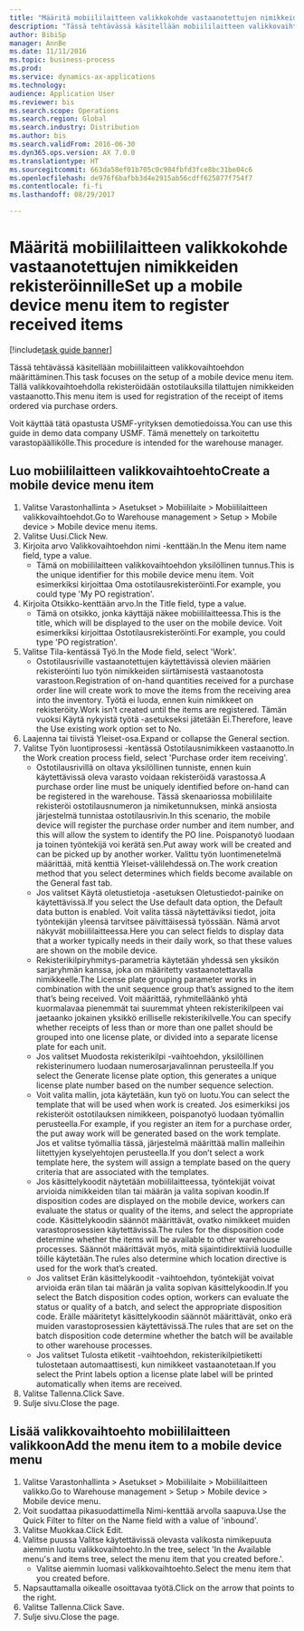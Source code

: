 ```yaml
--- 
title: "Määritä mobiililaitteen valikkokohde vastaanotettujen nimikkeiden rekisteröinnille"
description: "Tässä tehtävässä käsitellään mobiililaitteen valikkovaihtoehdon määrittäminen."
author: BibiSp
manager: AnnBe
ms.date: 11/11/2016
ms.topic: business-process
ms.prod: 
ms.service: dynamics-ax-applications
ms.technology: 
audience: Application User
ms.reviewer: bis
ms.search.scope: Operations
ms.search.region: Global
ms.search.industry: Distribution
ms.author: bis
ms.search.validFrom: 2016-06-30
ms.dyn365.ops.version: AX 7.0.0
ms.translationtype: HT
ms.sourcegitcommit: 663da58ef01b705c0c984fbfd3fce8bc31be04c6
ms.openlocfilehash: de976f6bafbb3d4e2915ab56cdff625877f754f7
ms.contentlocale: fi-fi
ms.lasthandoff: 08/29/2017

---
```

# <a name="set-up-a-mobile-device-menu-item-to-register-received-items"></a><span data-ttu-id="a6cc8-103">Määritä mobiililaitteen valikkokohde vastaanotettujen nimikkeiden rekisteröinnille</span><span class="sxs-lookup"><span data-stu-id="a6cc8-103">Set up a mobile device menu item to register received items</span></span>

[!include[task guide banner](../../includes/task-guide-banner.md)]

<span data-ttu-id="a6cc8-104">Tässä tehtävässä käsitellään mobiililaitteen valikkovaihtoehdon määrittäminen.</span><span class="sxs-lookup"><span data-stu-id="a6cc8-104">This task focuses on the setup of a mobile device menu item.</span></span> <span data-ttu-id="a6cc8-105">Tällä valikkovaihtoehdolla rekisteröidään ostotilauksilla tilattujen nimikkeiden vastaanotto.</span><span class="sxs-lookup"><span data-stu-id="a6cc8-105">This menu item is used for registration of the receipt of items ordered via purchase orders.</span></span> 

<span data-ttu-id="a6cc8-106">Voit käyttää tätä opastusta USMF-yrityksen demotiedoissa.</span><span class="sxs-lookup"><span data-stu-id="a6cc8-106">You can use this guide in demo data company USMF.</span></span> <span data-ttu-id="a6cc8-107">Tämä menettely on tarkoitettu varastopäällikölle.</span><span class="sxs-lookup"><span data-stu-id="a6cc8-107">This procedure is intended for the warehouse manager.</span></span>


## <a name="create-a-mobile-device-menu-item"></a><span data-ttu-id="a6cc8-108">Luo mobiililaitteen valikkovaihtoehto</span><span class="sxs-lookup"><span data-stu-id="a6cc8-108">Create a mobile device menu item</span></span>
1. <span data-ttu-id="a6cc8-109">Valitse Varastonhallinta > Asetukset > Mobiililaite > Mobiililaitteen valikkovaihtoehdot.</span><span class="sxs-lookup"><span data-stu-id="a6cc8-109">Go to Warehouse management > Setup > Mobile device > Mobile device menu items.</span></span>
2. <span data-ttu-id="a6cc8-110">Valitse Uusi.</span><span class="sxs-lookup"><span data-stu-id="a6cc8-110">Click New.</span></span>
3. <span data-ttu-id="a6cc8-111">Kirjoita arvo Valikkovaihtoehdon nimi -kenttään.</span><span class="sxs-lookup"><span data-stu-id="a6cc8-111">In the Menu item name field, type a value.</span></span>
    * <span data-ttu-id="a6cc8-112">Tämä on mobiililaitteen valikkovaihtoehdon yksilöllinen tunnus.</span><span class="sxs-lookup"><span data-stu-id="a6cc8-112">This is the unique identifier for this mobile device menu item.</span></span> <span data-ttu-id="a6cc8-113">Voit esimerkiksi kirjoittaa Oma ostotilausrekisteröinti.</span><span class="sxs-lookup"><span data-stu-id="a6cc8-113">For example, you could type 'My PO registration'.</span></span>  
4. <span data-ttu-id="a6cc8-114">Kirjoita Otsikko-kenttään arvo.</span><span class="sxs-lookup"><span data-stu-id="a6cc8-114">In the Title field, type a value.</span></span>
    * <span data-ttu-id="a6cc8-115">Tämä on otsikko, jonka käyttäjä näkee mobiililaitteessa.</span><span class="sxs-lookup"><span data-stu-id="a6cc8-115">This is the title, which will be displayed to the user on the mobile device.</span></span> <span data-ttu-id="a6cc8-116">Voit esimerkiksi kirjoittaa Ostotilausrekisteröinti.</span><span class="sxs-lookup"><span data-stu-id="a6cc8-116">For example, you could type 'PO registration'.</span></span>  
5. <span data-ttu-id="a6cc8-117">Valitse Tila-kentässä Työ.</span><span class="sxs-lookup"><span data-stu-id="a6cc8-117">In the Mode field, select 'Work'.</span></span>
    * <span data-ttu-id="a6cc8-118">Ostotilausriville vastaanotettujen käytettävissä olevien määrien rekisteröinti luo työn nimikkeiden siirtämisestä vastaanotosta varastoon.</span><span class="sxs-lookup"><span data-stu-id="a6cc8-118">Registration of on-hand quantities received for a purchase order line will create work to move the items from the receiving area into the inventory.</span></span> <span data-ttu-id="a6cc8-119">Työtä ei luoda, ennen kuin nimikkeet on rekisteröity.</span><span class="sxs-lookup"><span data-stu-id="a6cc8-119">Work isn’t created until the items are registered.</span></span>  <span data-ttu-id="a6cc8-120">Tämän vuoksi Käytä nykyistä työtä -asetukseksi jätetään Ei.</span><span class="sxs-lookup"><span data-stu-id="a6cc8-120">Therefore, leave the Use existing work option set to No.</span></span>  
6. <span data-ttu-id="a6cc8-121">Laajenna tai tiivistä Yleiset-osa.</span><span class="sxs-lookup"><span data-stu-id="a6cc8-121">Expand or collapse the General section.</span></span>
7. <span data-ttu-id="a6cc8-122">Valitse Työn luontiprosessi -kentässä Ostotilausnimikkeen vastaanotto.</span><span class="sxs-lookup"><span data-stu-id="a6cc8-122">In the Work creation process field, select 'Purchase order item receiving'.</span></span>
    * <span data-ttu-id="a6cc8-123">Ostotilausrivillä on oltava yksilöllinen tunniste, ennen kuin käytettävissä oleva varasto voidaan rekisteröidä varastossa.</span><span class="sxs-lookup"><span data-stu-id="a6cc8-123">A purchase order line must be uniquely identified before on-hand can be registered in the warehouse.</span></span> <span data-ttu-id="a6cc8-124">Tässä skenaariossa mobiililaite rekisteröi ostotilausnumeron ja nimiketunnuksen, minkä ansiosta järjestelmä tunnistaa ostotilausrivin.</span><span class="sxs-lookup"><span data-stu-id="a6cc8-124">In this scenario, the mobile device will register the purchase order number and item number, and this will allow the system to identify the PO line.</span></span> <span data-ttu-id="a6cc8-125">Poispanotyö luodaan ja toinen työntekijä voi kerätä sen.</span><span class="sxs-lookup"><span data-stu-id="a6cc8-125">Put away work will be created and can be picked up by another worker.</span></span>    <span data-ttu-id="a6cc8-126">Valittu työn luontimenetelmä määrittää, mitä kenttiä Yleiset-välilehdessä on.</span><span class="sxs-lookup"><span data-stu-id="a6cc8-126">The work creation method that you select determines which fields become available on the General fast tab.</span></span>  
    * <span data-ttu-id="a6cc8-127">Jos valitset Käytä oletustietoja -asetuksen Oletustiedot-painike on käytettävissä.</span><span class="sxs-lookup"><span data-stu-id="a6cc8-127">If you select the Use default data option, the Default data button is enabled.</span></span> <span data-ttu-id="a6cc8-128">Voit valita tässä näytettäviksi tiedot, joita työntekijän yleensä tarvitsee päivittäisessä työssään. Nämä arvot näkyvät mobiililaitteessa.</span><span class="sxs-lookup"><span data-stu-id="a6cc8-128">Here you can select fields to display data that a worker typically needs in their daily work, so that these values are shown on the mobile device.</span></span>  
    * <span data-ttu-id="a6cc8-129">Rekisterikilpiryhmitys-parametria käytetään yhdessä sen yksikön sarjaryhmän kanssa, joka on määritetty vastaanotettavalla nimikkeelle.</span><span class="sxs-lookup"><span data-stu-id="a6cc8-129">The License plate grouping parameter  works in combination with the unit sequence group that’s assigned to the item that’s being received.</span></span> <span data-ttu-id="a6cc8-130">Voit määrittää, ryhmitelläänkö yhtä kuormalavaa pienemmät tai suuremmat yhteen rekisterikilpeen vai jaetaanko jokainen yksikkö erilliselle rekisterikilvelle.</span><span class="sxs-lookup"><span data-stu-id="a6cc8-130">You can specify whether receipts of less than or more than one pallet should be grouped into one license plate, or divided into a separate license plate for each unit.</span></span>  
    * <span data-ttu-id="a6cc8-131">Jos valitset Muodosta rekisterikilpi -vaihtoehdon, yksilöllinen rekisterinumero luodaan numerosarjavalinnan perusteella.</span><span class="sxs-lookup"><span data-stu-id="a6cc8-131">If you select the Generate license plate  option, this generates a unique license plate number based on the number sequence selection.</span></span>   
    * <span data-ttu-id="a6cc8-132">Voit valita mallin, jota käytetään, kun työ on luotu.</span><span class="sxs-lookup"><span data-stu-id="a6cc8-132">You can select the template that will be used when work is created.</span></span> <span data-ttu-id="a6cc8-133">Jos esimerkiksi jos rekisteröit ostotilauksen nimikkeen, poispanotyö luodaan työmallin perusteella.</span><span class="sxs-lookup"><span data-stu-id="a6cc8-133">For example, if you register an item for a purchase order, the put away work will be generated based on the work template.</span></span> <span data-ttu-id="a6cc8-134">Jos et valitse työmallia tässä, järjestelmä määrittää mallin malleihin liitettyjen kyselyehtojen perusteella.</span><span class="sxs-lookup"><span data-stu-id="a6cc8-134">If you don’t select a work template here, the system will assign a template based on the query criteria that are associated with the templates.</span></span>  
    * <span data-ttu-id="a6cc8-135">Jos käsittelykoodit näytetään mobiililaitteessa, työntekijät voivat arvioida nimikkeiden tilan tai määrän ja valita sopivan koodin.</span><span class="sxs-lookup"><span data-stu-id="a6cc8-135">If disposition codes are displayed on the mobile device, workers can evaluate the status or quality of the items, and select the appropriate code.</span></span> <span data-ttu-id="a6cc8-136">Käsittelykoodin säännöt määrittävät, ovatko nimikkeet muiden varastoprosessien käytettävissä.</span><span class="sxs-lookup"><span data-stu-id="a6cc8-136">The rules for  the disposition code determine whether the items will be available to other warehouse processes.</span></span> <span data-ttu-id="a6cc8-137">Säännöt määrittävät myös, mitä sijaintidirektiiviä luoduille töille käytetään.</span><span class="sxs-lookup"><span data-stu-id="a6cc8-137">The rules also determine which location directive is used for the work that’s created.</span></span>   
    * <span data-ttu-id="a6cc8-138">Jos valitset Erän käsittelykoodit -vaihtoehdon, työntekijät voivat arvioida erän tilan tai määrän ja valita sopivan käsittelykoodin.</span><span class="sxs-lookup"><span data-stu-id="a6cc8-138">If you select the Batch disposition codes option, workers can evaluate the status or quality of a batch, and select the appropriate disposition code.</span></span>  <span data-ttu-id="a6cc8-139">Erälle määritetyt käsittelykoodin säännöt määrittävät, onko erä muiden varastoprosessien käytettävissä.</span><span class="sxs-lookup"><span data-stu-id="a6cc8-139">The rules that are set on the batch disposition code determine whether the batch will be available to other warehouse processes.</span></span>  
    * <span data-ttu-id="a6cc8-140">Jos valitset Tulosta etiketit -vaihtoehdon, rekisterikilpietiketti tulostetaan automaattisesti, kun nimikkeet vastaanotetaan.</span><span class="sxs-lookup"><span data-stu-id="a6cc8-140">If you select the Print labels option a license plate label will be printed automatically when items are received.</span></span>  
8. <span data-ttu-id="a6cc8-141">Valitse Tallenna.</span><span class="sxs-lookup"><span data-stu-id="a6cc8-141">Click Save.</span></span>
9. <span data-ttu-id="a6cc8-142">Sulje sivu.</span><span class="sxs-lookup"><span data-stu-id="a6cc8-142">Close the page.</span></span>

## <a name="add-the-menu-item-to-a-mobile-device-menu"></a><span data-ttu-id="a6cc8-143">Lisää valikkovaihtoehto mobiililaitteen valikkoon</span><span class="sxs-lookup"><span data-stu-id="a6cc8-143">Add the menu item to a mobile device menu</span></span>
1. <span data-ttu-id="a6cc8-144">Valitse Varastonhallinta > Asetukset > Mobiililaite > Mobiililaitteen valikko.</span><span class="sxs-lookup"><span data-stu-id="a6cc8-144">Go to Warehouse management > Setup > Mobile device > Mobile device menu.</span></span>
2. <span data-ttu-id="a6cc8-145">Voit suodattaa pikasuodattimella Nimi-kenttää arvolla saapuva.</span><span class="sxs-lookup"><span data-stu-id="a6cc8-145">Use the Quick Filter to filter on the Name field with a value of 'inbound'.</span></span>
3. <span data-ttu-id="a6cc8-146">Valitse Muokkaa.</span><span class="sxs-lookup"><span data-stu-id="a6cc8-146">Click Edit.</span></span>
4. <span data-ttu-id="a6cc8-147">Valitse puussa Valitse käytettävissä olevasta valikosta nimikepuuta aiemmin luotu valikkovaihtoehto.</span><span class="sxs-lookup"><span data-stu-id="a6cc8-147">In the tree, select 'In the Available menu's and items tree, select the menu item that you created before.'.</span></span>
    * <span data-ttu-id="a6cc8-148">Valitse aiemmin luomasi valikkovaihtoehto.</span><span class="sxs-lookup"><span data-stu-id="a6cc8-148">Select the menu item that you created before.</span></span>  
5. <span data-ttu-id="a6cc8-149">Napsauttamalla oikealle osoittavaa työtä.</span><span class="sxs-lookup"><span data-stu-id="a6cc8-149">Click on the arrow that points to the right.</span></span>
6. <span data-ttu-id="a6cc8-150">Valitse Tallenna.</span><span class="sxs-lookup"><span data-stu-id="a6cc8-150">Click Save.</span></span>
7. <span data-ttu-id="a6cc8-151">Sulje sivu.</span><span class="sxs-lookup"><span data-stu-id="a6cc8-151">Close the page.</span></span>


